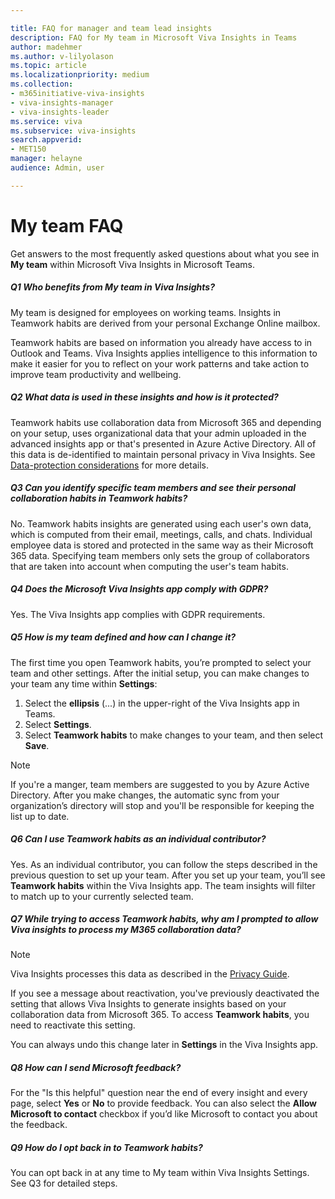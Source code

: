 ```yaml
---

title: FAQ for manager and team lead insights
description: FAQ for My team in Microsoft Viva Insights in Teams
author: madehmer
ms.author: v-lilyolason
ms.topic: article
ms.localizationpriority: medium 
ms.collection: 
- m365initiative-viva-insights 
- viva-insights-manager
- viva-insights-leader
ms.service: viva 
ms.subservice: viva-insights 
search.appverid: 
- MET150 
manager: helayne
audience: Admin, user

---
```


# My team FAQ

Get answers to the most frequently asked questions about what you see in **My team** within Microsoft Viva Insights in Microsoft Teams.

##### Q1 Who benefits from My team in Viva Insights?

My team is designed for employees on working teams. Insights in Teamwork habits are derived from your personal Exchange Online mailbox.

Teamwork habits are based on information you already have access to in Outlook and Teams. Viva Insights applies intelligence to this information to make it easier for you to reflect on your work patterns and take action to improve team productivity and wellbeing.

##### Q2 What data is used in these insights and how is it protected?

Teamwork habits use collaboration data from Microsoft 365 and depending on your setup, uses organizational data that your admin uploaded in the advanced insights app or that's presented in Azure Active Directory. All of this data is de-identified to maintain personal privacy in Viva Insights. See [Data-protection considerations](../privacy/data-protection-considerations.md) for more details.

##### Q3 Can you identify specific team members and see their personal collaboration habits in Teamwork habits?

No. Teamwork habits insights are generated using each user's own data, which is computed from their email, meetings, calls, and chats. Individual employee data is stored and protected in the same way as their Microsoft 365 data. Specifying team members only sets the group of collaborators that are taken into account when computing the user's team habits.

##### Q4 Does the Microsoft Viva Insights app comply with GDPR?

Yes. The Viva Insights app complies with GDPR requirements.

##### Q5 How is my team defined and how can I change it?

The first time you open Teamwork habits, you’re prompted to select your team and other settings. After the initial setup, you can make changes to your team any time within **Settings**:

1. Select the **ellipsis** (...) in the upper-right of the Viva Insights app in Teams.
2. Select **Settings**.
3. Select **Teamwork habits** to make changes to your team, and then select **Save**.

>[!Note]
>If you're a manger, team members are suggested to you by Azure Active Directory. After you make changes, the automatic sync from your organization’s directory will stop and you'll be responsible for keeping the list up to date.

##### Q6 Can I use Teamwork habits as an individual contributor?

Yes. As an individual contributor, you can follow the steps described in the previous question to set up your team. After you set up your team, you’ll see **Teamwork habits** within the Viva Insights app. The team insights will filter to match up to your currently selected team. 

##### Q7 While trying to access Teamwork habits, why am I prompted to allow Viva insights to process my M365 collaboration data?

>[!Note]
>Viva Insights processes this data as described in the [Privacy Guide](/viva/insights/personal/overview/privacy-guide-users).

If you see a message about reactivation, you've previously deactivated the setting that allows Viva Insights to generate insights based on your collaboration data from Microsoft 365. To access **Teamwork habits**, you need to reactivate this setting.

You can always undo this change later in **Settings** in the Viva Insights app.

##### Q8 How can I send Microsoft feedback?

For the "Is this helpful" question near the end of every insight and every page, select **Yes** or **No** to provide feedback. You can also select the **Allow Microsoft to contact** checkbox if you’d like Microsoft to contact you about the feedback.

##### Q9 How do I opt back in to Teamwork habits?

You can opt back in at any time to My team within Viva Insights Settings. See Q3 for detailed steps.
